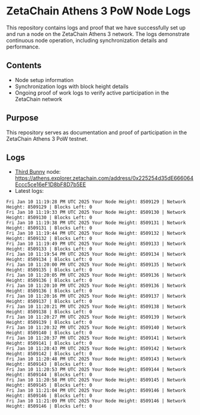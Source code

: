 # ZetaChain Athens 3 PoW Node Logs
This repository contains logs and proof that we have successfully set up and run a node on the ZetaChain Athens 3 network. The logs demonstrate continuous node operation, including synchronization details and performance.

## Contents
- Node setup information
- Synchronization logs with block height details
- Ongoing proof of work logs to verify active participation in the ZetaChain network

## Purpose
This repository serves as documentation and proof of participation in the ZetaChain Athens 3 PoW testnet.

## Logs

- [Third Bunny](https://thirdbunny.xyz/) node: https://athens.explorer.zetachain.com/address/0x225254d35dE666064Eccc5ce16eF1D8bF8D7b5EE
- Latest logs:
```
Fri Jan 10 11:19:28 PM UTC 2025 Your Node Height: 8509129 | Network Height: 8509129 | Blocks Left: 0
Fri Jan 10 11:19:33 PM UTC 2025 Your Node Height: 8509130 | Network Height: 8509130 | Blocks Left: 0
Fri Jan 10 11:19:38 PM UTC 2025 Your Node Height: 8509131 | Network Height: 8509131 | Blocks Left: 0
Fri Jan 10 11:19:44 PM UTC 2025 Your Node Height: 8509132 | Network Height: 8509132 | Blocks Left: 0
Fri Jan 10 11:19:49 PM UTC 2025 Your Node Height: 8509133 | Network Height: 8509133 | Blocks Left: 0
Fri Jan 10 11:19:54 PM UTC 2025 Your Node Height: 8509134 | Network Height: 8509134 | Blocks Left: 0
Fri Jan 10 11:20:00 PM UTC 2025 Your Node Height: 8509135 | Network Height: 8509135 | Blocks Left: 0
Fri Jan 10 11:20:05 PM UTC 2025 Your Node Height: 8509136 | Network Height: 8509136 | Blocks Left: 0
Fri Jan 10 11:20:10 PM UTC 2025 Your Node Height: 8509136 | Network Height: 8509136 | Blocks Left: 0
Fri Jan 10 11:20:16 PM UTC 2025 Your Node Height: 8509137 | Network Height: 8509137 | Blocks Left: 0
Fri Jan 10 11:20:21 PM UTC 2025 Your Node Height: 8509138 | Network Height: 8509138 | Blocks Left: 0
Fri Jan 10 11:20:27 PM UTC 2025 Your Node Height: 8509139 | Network Height: 8509139 | Blocks Left: 0
Fri Jan 10 11:20:32 PM UTC 2025 Your Node Height: 8509140 | Network Height: 8509140 | Blocks Left: 0
Fri Jan 10 11:20:37 PM UTC 2025 Your Node Height: 8509141 | Network Height: 8509141 | Blocks Left: 0
Fri Jan 10 11:20:43 PM UTC 2025 Your Node Height: 8509142 | Network Height: 8509142 | Blocks Left: 0
Fri Jan 10 11:20:48 PM UTC 2025 Your Node Height: 8509143 | Network Height: 8509143 | Blocks Left: 0
Fri Jan 10 11:20:53 PM UTC 2025 Your Node Height: 8509144 | Network Height: 8509144 | Blocks Left: 0
Fri Jan 10 11:20:58 PM UTC 2025 Your Node Height: 8509145 | Network Height: 8509145 | Blocks Left: 0
Fri Jan 10 11:21:04 PM UTC 2025 Your Node Height: 8509146 | Network Height: 8509146 | Blocks Left: 0
Fri Jan 10 11:21:09 PM UTC 2025 Your Node Height: 8509146 | Network Height: 8509146 | Blocks Left: 0
```
